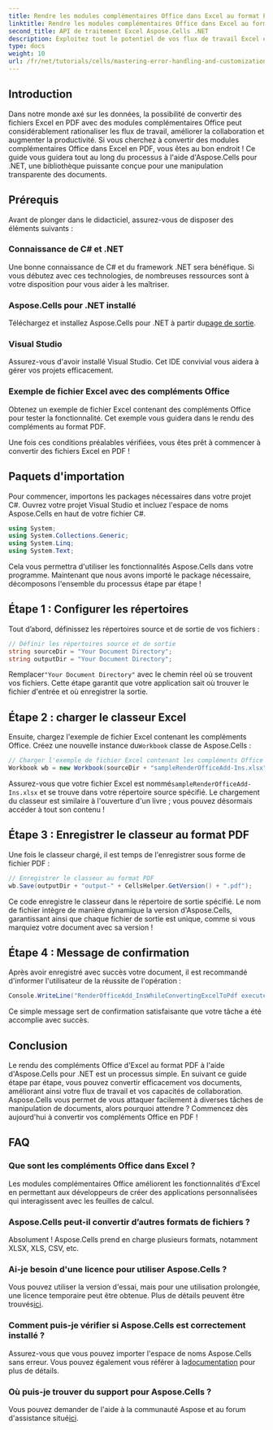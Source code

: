 ```yaml
---
title: Rendre les modules complémentaires Office dans Excel au format PDF avec Aspose.Cells
linktitle: Rendre les modules complémentaires Office dans Excel au format PDF avec Aspose.Cells
second_title: API de traitement Excel Aspose.Cells .NET
description: Exploitez tout le potentiel de vos flux de travail Excel en apprenant à convertir en toute transparence des fichiers Excel contenant des compléments Office au format PDF avec Aspose.Cells pour .NET. Ce guide complet propose une approche étape par étape.
type: docs
weight: 10
url: /fr/net/tutorials/cells/mastering-error-handling-and-customization/render-office-add-ins-in-excel-to-pdf-format/
---
```

## Introduction

Dans notre monde axé sur les données, la possibilité de convertir des fichiers Excel en PDF avec des modules complémentaires Office peut considérablement rationaliser les flux de travail, améliorer la collaboration et augmenter la productivité. Si vous cherchez à convertir des modules complémentaires Office dans Excel en PDF, vous êtes au bon endroit ! Ce guide vous guidera tout au long du processus à l'aide d'Aspose.Cells pour .NET, une bibliothèque puissante conçue pour une manipulation transparente des documents.

## Prérequis

Avant de plonger dans le didacticiel, assurez-vous de disposer des éléments suivants :

### Connaissance de C# et .NET
Une bonne connaissance de C# et du framework .NET sera bénéfique. Si vous débutez avec ces technologies, de nombreuses ressources sont à votre disposition pour vous aider à les maîtriser.

### Aspose.Cells pour .NET installé
 Téléchargez et installez Aspose.Cells pour .NET à partir du[page de sortie](https://releases.aspose.com/cells/net/).

### Visual Studio
Assurez-vous d'avoir installé Visual Studio. Cet IDE convivial vous aidera à gérer vos projets efficacement.

### Exemple de fichier Excel avec des compléments Office
Obtenez un exemple de fichier Excel contenant des compléments Office pour tester la fonctionnalité. Cet exemple vous guidera dans le rendu des compléments au format PDF.

Une fois ces conditions préalables vérifiées, vous êtes prêt à commencer à convertir des fichiers Excel en PDF !

## Paquets d'importation
Pour commencer, importons les packages nécessaires dans votre projet C#. Ouvrez votre projet Visual Studio et incluez l'espace de noms Aspose.Cells en haut de votre fichier C#.

```csharp
using System;
using System.Collections.Generic;
using System.Linq;
using System.Text;
```
Cela vous permettra d'utiliser les fonctionnalités Aspose.Cells dans votre programme. Maintenant que nous avons importé le package nécessaire, décomposons l'ensemble du processus étape par étape !

## Étape 1 : Configurer les répertoires

Tout d’abord, définissez les répertoires source et de sortie de vos fichiers :

```csharp
// Définir les répertoires source et de sortie
string sourceDir = "Your Document Directory";
string outputDir = "Your Document Directory";
```

 Remplacer`"Your Document Directory"` avec le chemin réel où se trouvent vos fichiers. Cette étape garantit que votre application sait où trouver le fichier d'entrée et où enregistrer la sortie.

## Étape 2 : charger le classeur Excel

 Ensuite, chargez l'exemple de fichier Excel contenant les compléments Office. Créez une nouvelle instance du`Workbook` classe de Aspose.Cells :

```csharp
// Charger l'exemple de fichier Excel contenant les compléments Office
Workbook wb = new Workbook(sourceDir + "sampleRenderOfficeAdd-Ins.xlsx");
```

 Assurez-vous que votre fichier Excel est nommé`sampleRenderOfficeAdd-Ins.xlsx` et se trouve dans votre répertoire source spécifié. Le chargement du classeur est similaire à l'ouverture d'un livre ; vous pouvez désormais accéder à tout son contenu !

## Étape 3 : Enregistrer le classeur au format PDF

Une fois le classeur chargé, il est temps de l'enregistrer sous forme de fichier PDF :

```csharp
// Enregistrer le classeur au format PDF
wb.Save(outputDir + "output-" + CellsHelper.GetVersion() + ".pdf");
```

Ce code enregistre le classeur dans le répertoire de sortie spécifié. Le nom de fichier intègre de manière dynamique la version d'Aspose.Cells, garantissant ainsi que chaque fichier de sortie est unique, comme si vous marquiez votre document avec sa version !

## Étape 4 : Message de confirmation

Après avoir enregistré avec succès votre document, il est recommandé d'informer l'utilisateur de la réussite de l'opération :

```csharp
Console.WriteLine("RenderOfficeAdd_InsWhileConvertingExcelToPdf executed successfully.");
```

Ce simple message sert de confirmation satisfaisante que votre tâche a été accomplie avec succès.

## Conclusion

Le rendu des compléments Office d'Excel au format PDF à l'aide d'Aspose.Cells pour .NET est un processus simple. En suivant ce guide étape par étape, vous pouvez convertir efficacement vos documents, améliorant ainsi votre flux de travail et vos capacités de collaboration. Aspose.Cells vous permet de vous attaquer facilement à diverses tâches de manipulation de documents, alors pourquoi attendre ? Commencez dès aujourd'hui à convertir vos compléments Office en PDF !

## FAQ

### Que sont les compléments Office dans Excel ?
Les modules complémentaires Office améliorent les fonctionnalités d'Excel en permettant aux développeurs de créer des applications personnalisées qui interagissent avec les feuilles de calcul.

### Aspose.Cells peut-il convertir d’autres formats de fichiers ?
Absolument ! Aspose.Cells prend en charge plusieurs formats, notamment XLSX, XLS, CSV, etc.

### Ai-je besoin d'une licence pour utiliser Aspose.Cells ?
Vous pouvez utiliser la version d'essai, mais pour une utilisation prolongée, une licence temporaire peut être obtenue. Plus de détails peuvent être trouvés[ici](https://purchase.aspose.com/temporary-license/).

### Comment puis-je vérifier si Aspose.Cells est correctement installé ?
 Assurez-vous que vous pouvez importer l'espace de noms Aspose.Cells sans erreur. Vous pouvez également vous référer à la[documentation](https://reference.aspose.com/cells/net/) pour plus de détails.

### Où puis-je trouver du support pour Aspose.Cells ?
 Vous pouvez demander de l'aide à la communauté Aspose et au forum d'assistance situé[ici](https://forum.aspose.com/c/cells/9).